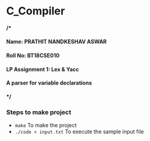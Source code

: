 # C_Compiler #

####  /*
####    Name: PRATHIT NANDKESHAV ASWAR
####    Roll No: BT18CSE010
####    LP Assignment 1: Lex & Yacc
####    
####    A parser for variable declarations
####  */

### Steps to make project

- `make` To make the project
- `./code < input.txt` To execute the sample input file
